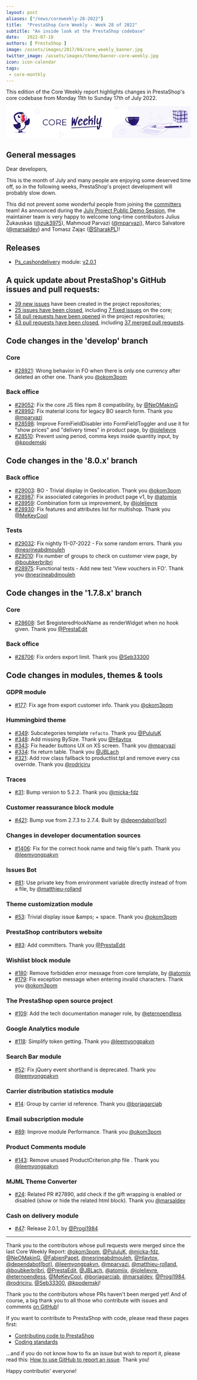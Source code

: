 ```yaml
---
layout: post
aliases: ["/news/coreweekly-28-2022"]
title:  "PrestaShop Core Weekly - Week 28 of 2022"
subtitle: "An inside look at the PrestaShop codebase"
date:   2022-07-18
authors: [ PrestaShop ]
image: /assets/images/2017/04/core_weekly_banner.jpg
twitter_image: /assets/images/theme/banner-core-weekly.jpg
icon: icon-calendar
tags:
 - core-monthly
---
```


This edition of the Core Weekly report highlights changes in PrestaShop's core codebase from Monday 11th to Sunday 17th of July 2022.

![Core Weekly banner](/assets/images/2018/12/banner-core-weekly.jpg)

## General messages

Dear developers,

This is the month of July and many people are enjoying some deserved time off, so in the following weeks, PrestaShop's project development will probably slow down.

This did not prevent some wonderful people from joining the [committers](https://www.prestashop-project.org/maintainers-guide/how-to-become-a-committer/) team! As announced during the [July Project Public Demo Session](https://build.prestashop.com/news/public-demo-5-2022/), the maintainer team is very happy to welcome long-time contributors Julius Žukauskas ([@zuk3975](https://github.com/zuk3975)), Mahmoud Parvazi ([@mparvazi](https://github.com/mparvazi)), Marco Salvatore ([@marsaldev](https://github.com/marsaldev)) and Tomasz Zając ([@SharakPL](https://github.com/SharakPL))!


## Releases

* [Ps_cashondelivery](https://github.com/PrestaShop/ps_cashondelivery) module: [v2.0.1](https://github.com/PrestaShop/ps_cashondelivery/releases/tag/v2.0.1)


## A quick update about PrestaShop's GitHub issues and pull requests:

- [39 new issues](https://github.com/search?q=org%3APrestaShop+is%3Apublic++-repo%3Aprestashop%2Fprestashop.github.io++is%3Aissue+created%3A2022-07-11..2022-07-17) have been created in the project repositories;
- [25 issues have been closed](https://github.com/search?q=org%3APrestaShop+is%3Apublic++-repo%3Aprestashop%2Fprestashop.github.io++is%3Aissue+closed%3A2022-07-11..2022-07-17), including [7 fixed issues](https://github.com/search?q=org%3APrestaShop+is%3Apublic++-repo%3Aprestashop%2Fprestashop.github.io++is%3Aissue+label%3Afixed+closed%3A2022-07-11..2022-07-17) on the core;
- [58 pull requests have been opened](https://github.com/search?q=org%3APrestaShop+is%3Apublic++-repo%3Aprestashop%2Fprestashop.github.io++is%3Apr+created%3A2022-07-11..2022-07-17) in the project repositories;
- [43 pull requests have been closed](https://github.com/search?q=org%3APrestaShop+is%3Apublic++-repo%3Aprestashop%2Fprestashop.github.io++is%3Apr+closed%3A2022-07-11..2022-07-17), including [37 merged pull requests](https://github.com/search?q=org%3APrestaShop+is%3Apublic++-repo%3Aprestashop%2Fprestashop.github.io++is%3Apr+merged%3A2022-07-11..2022-07-17).


## Code changes in the 'develop' branch


### Core
* [#28921](https://github.com/PrestaShop/PrestaShop/pull/28921): Wrong behavior in FO when there is only one currency after deleted an other one. Thank you [@okom3pom](https://github.com/okom3pom)


### Back office
* [#29052](https://github.com/PrestaShop/PrestaShop/pull/29052): Fix the core JS files npm 8 compatibility, by [@NeOMakinG](https://github.com/NeOMakinG)
* [#28992](https://github.com/PrestaShop/PrestaShop/pull/28992): Fix material icons for legacy BO search form. Thank you [@mparvazi](https://github.com/mparvazi)
* [#28598](https://github.com/PrestaShop/PrestaShop/pull/28598): Improve FormFieldDisabler into FormFieldToggler and use it for "show prices" and "delivery times" in product page, by [@jolelievre](https://github.com/jolelievre)
* [#28510](https://github.com/PrestaShop/PrestaShop/pull/28510): Prevent using period, comma keys inside quantity input, by [@kpodemski](https://github.com/kpodemski)


## Code changes in the '8.0.x' branch


### Back office
* [#29003](https://github.com/PrestaShop/PrestaShop/pull/29003): BO - Trivial display in Geolocation. Thank you [@okom3pom](https://github.com/okom3pom)
* [#28987](https://github.com/PrestaShop/PrestaShop/pull/28987): Fix associated categories in product page v1, by [@atomiix](https://github.com/atomiix)
* [#28959](https://github.com/PrestaShop/PrestaShop/pull/28959): Combination form ux improvement, by [@jolelievre](https://github.com/jolelievre)
* [#28930](https://github.com/PrestaShop/PrestaShop/pull/28930): Fix features and attributes list for multishop. Thank you [@MeKeyCool](https://github.com/MeKeyCool)


### Tests
* [#29032](https://github.com/PrestaShop/PrestaShop/pull/29032): Fix nightly 11-07-2022 - Fix some random errors. Thank you [@nesrineabdmouleh](https://github.com/nesrineabdmouleh)
* [#29010](https://github.com/PrestaShop/PrestaShop/pull/29010): Fix number of groups to check on customer view page, by [@boubkerbribri](https://github.com/boubkerbribri)
* [#28975](https://github.com/PrestaShop/PrestaShop/pull/28975): Functional tests - Add new test 'View vouchers in FO'. Thank you [@nesrineabdmouleh](https://github.com/nesrineabdmouleh)


## Code changes in the '1.7.8.x' branch


### Core
* [#28608](https://github.com/PrestaShop/PrestaShop/pull/28608): Set $registeredHookName as renderWidget when no hook given. Thank you [@PrestaEdit](https://github.com/PrestaEdit)


### Back office
* [#28706](https://github.com/PrestaShop/PrestaShop/pull/28706): Fix orders export limit. Thank you [@Seb33300](https://github.com/Seb33300)


## Code changes in modules, themes & tools


### GDPR module
* [#177](https://github.com/PrestaShop/psgdpr/pull/177): Fix age from export customer info. Thank you [@okom3pom](https://github.com/okom3pom)


### Hummingbird theme
* [#349](https://github.com/PrestaShop/hummingbird/pull/349): Subcategories template `refacto`. Thank you [@PululuK](https://github.com/PululuK)
* [#348](https://github.com/PrestaShop/hummingbird/pull/348): Add missing BySize. Thank you [@Hlavtox](https://github.com/Hlavtox)
* [#343](https://github.com/PrestaShop/hummingbird/pull/343): Fix header buttons UX on XS screen. Thank you [@mparvazi](https://github.com/mparvazi)
* [#334](https://github.com/PrestaShop/hummingbird/pull/334): fix return table. Thank you [@JBLach](https://github.com/JBLach)
* [#321](https://github.com/PrestaShop/hummingbird/pull/321): Add row class fallback to productlist.tpl and remove every css override. Thank you [@rodriciru](https://github.com/rodriciru)


### Traces
* [#31](https://github.com/PrestaShop/traces/pull/31): Bump version to 5.2.2. Thank you [@micka-fdz](https://github.com/micka-fdz)


### Customer reassurance block module
* [#421](https://github.com/PrestaShop/blockreassurance/pull/421): Bump vue from 2.7.3 to 2.7.4. Built by [@dependabot[bot]](https://github.com/apps/dependabot)


### Changes in developer documentation sources
* [#1406](https://github.com/PrestaShop/docs/pull/1406): Fix for the correct hook name and twig file's path. Thank you [@leemyongpakvn](https://github.com/leemyongpakvn)


### Issues Bot
* [#81](https://github.com/PrestaShop/issuebot/pull/81): Use private key from environment variable directly instead of from a file, by [@matthieu-rolland](https://github.com/matthieu-rolland)


### Theme customization module
* [#53](https://github.com/PrestaShop/ps_themecusto/pull/53): Trivial display issue &amps; + space. Thank you [@okom3pom](https://github.com/okom3pom)


### PrestaShop contributors website
* [#83](https://github.com/PrestaShop/TopContributors/pull/83): Add committers. Thank you [@PrestaEdit](https://github.com/PrestaEdit)


### Wishlist block module
* [#180](https://github.com/PrestaShop/blockwishlist/pull/180): Remove forbidden error message from core template, by [@atomiix](https://github.com/atomiix)
* [#179](https://github.com/PrestaShop/blockwishlist/pull/179): Fix exception message when entering invalid characters. Thank you [@okom3pom](https://github.com/okom3pom)


### The PrestaShop open source project
* [#109](https://github.com/PrestaShop/open-source/pull/109): Add the tech documentation manager role, by [@eternoendless](https://github.com/eternoendless)


### Google Analytics module
* [#118](https://github.com/PrestaShop/ps_googleanalytics/pull/118): Simplify token getting. Thank you [@leemyongpakvn](https://github.com/leemyongpakvn)


### Search Bar module
* [#52](https://github.com/PrestaShop/ps_searchbar/pull/52): Fix jQuery event shorthand is deprecated. Thank you [@leemyongpakvn](https://github.com/leemyongpakvn)


### Carrier distribution statistics module
* [#14](https://github.com/PrestaShop/statscarrier/pull/14): Group by carrier id reference. Thank you [@borjagarciab](https://github.com/borjagarciab)


### Email subscription module
* [#89](https://github.com/PrestaShop/ps_emailsubscription/pull/89): Improve module Performance. Thank you [@okom3pom](https://github.com/okom3pom)


### Product Comments module
* [#143](https://github.com/PrestaShop/productcomments/pull/143): Remove unused ProductCriterion.php file . Thank you [@leemyongpakvn](https://github.com/leemyongpakvn)


### MJML Theme Converter
* [#24](https://github.com/PrestaShop/mjml-theme-converter/pull/24): Related PR #27890, add check if the gift wrapping is enabled or disabled (show or hide the related html block). Thank you [@marsaldev](https://github.com/marsaldev)


### Cash on delivery module
* [#47](https://github.com/PrestaShop/ps_cashondelivery/pull/47): Release 2.0.1, by [@Progi1984](https://github.com/Progi1984)


<hr />

Thank you to the contributors whose pull requests were merged since the last Core Weekly Report: [@okom3pom](https://github.com/okom3pom), [@PululuK](https://github.com/PululuK), [@micka-fdz](https://github.com/micka-fdz), [@NeOMakinG](https://github.com/NeOMakinG), [@FabienPapet](https://github.com/FabienPapet), [@nesrineabdmouleh](https://github.com/nesrineabdmouleh), [@Hlavtox](https://github.com/Hlavtox), [@dependabot[bot]](https://github.com/apps/dependabot), [@leemyongpakvn](https://github.com/leemyongpakvn), [@mparvazi](https://github.com/mparvazi), [@matthieu-rolland](https://github.com/matthieu-rolland), [@boubkerbribri](https://github.com/boubkerbribri), [@PrestaEdit](https://github.com/PrestaEdit), [@JBLach](https://github.com/JBLach), [@atomiix](https://github.com/atomiix), [@jolelievre](https://github.com/jolelievre), [@eternoendless](https://github.com/eternoendless), [@MeKeyCool](https://github.com/MeKeyCool), [@borjagarciab](https://github.com/borjagarciab), [@marsaldev](https://github.com/marsaldev), [@Progi1984](https://github.com/Progi1984), [@rodriciru](https://github.com/rodriciru), [@Seb33300](https://github.com/Seb33300), [@kpodemski](https://github.com/kpodemski)!

Thank you to the contributors whose PRs haven't been merged yet! And of course, a big thank you to all those who contribute with issues and comments [on GitHub](https://github.com/PrestaShop/PrestaShop)!

If you want to contribute to PrestaShop with code, please read these pages first:

 * [Contributing code to PrestaShop](https://devdocs.prestashop.com/8/contribute/contribution-guidelines/)
 * [Coding standards](https://devdocs.prestashop.com/8/development/coding-standards/)

...and if you do not know how to fix an issue but wish to report it, please read this: [How to use GitHub to report an issue](https://devdocs.prestashop.com/8/contribute/contribute-reporting-issues/). Thank you!

Happy contributin' everyone!

